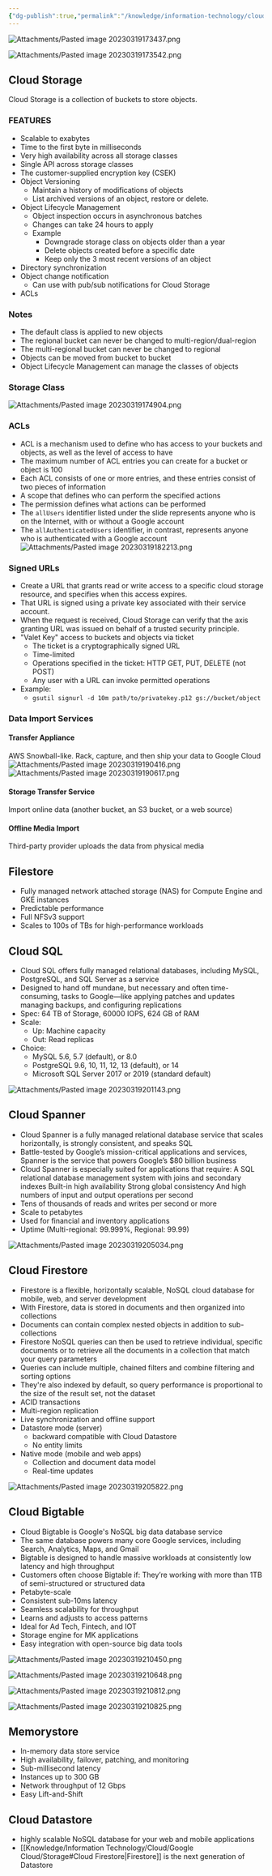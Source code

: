 ```yaml
---
{"dg-publish":true,"permalink":"/knowledge/information-technology/cloud/google-cloud/storage/","dgPassFrontmatter":true}
---
```



![Attachments/Pasted image 20230319173437.png](/img/user/Attachments/Pasted%20image%2020230319173437.png)

![Attachments/Pasted image 20230319173542.png](/img/user/Attachments/Pasted%20image%2020230319173542.png)
## Cloud Storage
Cloud Storage is a collection of buckets to store objects.
### FEATURES
- Scalable to exabytes
- Time to the first byte in milliseconds
- Very high availability across all storage classes
- Single API across storage classes
- The customer-supplied encryption key (CSEK)
- Object Versioning
	- Maintain a history of modifications of objects
	- List archived versions of an object, restore or delete.
- Object Lifecycle Management
	- Object inspection occurs in asynchronous batches
	- Changes can take 24 hours to apply
	- Example
		- Downgrade storage class on objects older than a year
		- Delete objects created before a specific date
		- Keep only the 3 most recent versions of an object
- Directory synchronization
- Object change notification
	- Can use with pub/sub notifications for Cloud Storage 
- ACLs
### Notes
- The default class is applied to new objects
- The regional bucket can never be changed to multi-region/dual-region
- The multi-regional bucket can never be changed to regional
- Objects can be moved from bucket to bucket
- Object Lifecycle Management can manage the classes of objects
### Storage Class
![Attachments/Pasted image 20230319174904.png](/img/user/Attachments/Pasted%20image%2020230319174904.png)
### ACLs
- ACL is a mechanism used to define who has access to your buckets and objects, as well as the level of access to have
- The maximum number of ACL entries you can create for a bucket or object is 100
- Each ACL consists of one or more entries, and these entries consist of two pieces of information
- A scope that defines who can perform the specified actions
- The permission defines what actions can be performed
- The `allUsers` identifier listed under the slide represents anyone who is on the Internet, with or without a Google account
- The `allAuthenticatedUsers` identifier, in contrast, represents anyone who is authenticated with a Google account
![Attachments/Pasted image 20230319182213.png](/img/user/Attachments/Pasted%20image%2020230319182213.png)
### Signed URLs
- Create a URL that grants read or write access to a specific cloud storage resource, and specifies when this access expires.
- That URL is signed using a private key associated with their service account. 
- When the request is received, Cloud Storage can verify that the axis granting URL was issued on behalf of a trusted security principle.
- "Valet Key" access to buckets and objects via ticket
	- The ticket is a cryptographically signed URL
	- Time-limited
	- Operations specified in the ticket: HTTP GET, PUT, DELETE (not POST)
	- Any user with a URL can invoke permitted operations
- Example:
	- `gsutil signurl -d 10m path/to/privatekey.p12 gs://bucket/object`
### Data Import Services
#### Transfer Appliance
AWS Snowball-like. Rack, capture, and then ship your data to Google Cloud
![Attachments/Pasted image 20230319190416.png](/img/user/Attachments/Pasted%20image%2020230319190416.png)![Attachments/Pasted image 20230319190617.png](/img/user/Attachments/Pasted%20image%2020230319190617.png)
#### Storage Transfer Service
Import online data (another bucket, an S3 bucket, or a web source)
#### Offline Media Import
Third-party provider uploads the data from physical media
## Filestore
- Fully managed network attached storage (NAS) for Compute Engine and GKE instances
- Predictable performance
- Full NFSv3 support
- Scales to 100s of TBs for high-performance workloads
## Cloud SQL
- Cloud SQL offers fully managed relational databases, including MySQL, PostgreSQL, and SQL Server as a service
- Designed to hand off mundane, but necessary and often time-consuming, tasks to Google—like applying patches and updates managing backups, and configuring replications
- Spec: 64 TB of Storage, 60000 IOPS, 624 GB of RAM
- Scale:
	- Up: Machine capacity
	- Out: Read replicas
- Choice:
	- MySQL 5.6, 5.7 (default), or 8.0
	- PostgreSQL 9.6, 10, 11, 12, 13 (default), or 14
	- Microsoft SQL Server 2017 or 2019 (standard default)

![Attachments/Pasted image 20230319201143.png](/img/user/Attachments/Pasted%20image%2020230319201143.png)
## Cloud Spanner
- Cloud Spanner is a fully managed relational database service that scales horizontally, is strongly consistent, and speaks SQL
- Battle-tested by Google’s mission-critical applications and services, Spanner is the service that powers Google’s $80 billion business
- Cloud Spanner is especially suited for applications that require: A SQL relational database management system with joins and secondary indexes Built-in high availability Strong global consistency And high numbers of input and output operations per second
- Tens of thousands of reads and writes per second or more
- Scale to petabytes
- Used for financial and inventory applications
- Uptime (Multi-regional: 99.999%, Regional: 99.99)

![Attachments/Pasted image 20230319205034.png](/img/user/Attachments/Pasted%20image%2020230319205034.png)
## Cloud Firestore
- Firestore is a flexible, horizontally scalable, NoSQL cloud database for mobile, web, and server development
- With Firestore, data is stored in documents and then organized into collections
- Documents can contain complex nested objects in addition to sub-collections
- Firestore NoSQL queries can then be used to retrieve individual, specific documents or to retrieve all the documents in a collection that match your query parameters
- Queries can include multiple, chained filters and combine filtering and sorting options
- They're also indexed by default, so query performance is proportional to the size of the result set, not the dataset
- ACID transactions
- Multi-region replication
- Live synchronization and offline support
- Datastore mode (server)
	- backward compatible with Cloud Datastore
	- No entity limits
- Native mode (mobile and web apps)
	- Collection and document data model
	- Real-time updates

![Attachments/Pasted image 20230319205822.png](/img/user/Attachments/Pasted%20image%2020230319205822.png)
## Cloud Bigtable
- Cloud Bigtable is Google's NoSQL big data database service
- The same database powers many core Google services, including Search, Analytics, Maps, and Gmail
- Bigtable is designed to handle massive workloads at consistently low latency and high throughput
- Customers often choose Bigtable if: They’re working with more than 1TB of semi-structured or structured data
- Petabyte-scale
- Consistent sub-10ms latency
- Seamless scalability for throughput
- Learns and adjusts to access patterns
- Ideal for Ad Tech, Fintech, and IOT
- Storage engine for MK applications
- Easy integration with open-source big data tools

![Attachments/Pasted image 20230319210450.png](/img/user/Attachments/Pasted%20image%2020230319210450.png)

![Attachments/Pasted image 20230319210648.png](/img/user/Attachments/Pasted%20image%2020230319210648.png)

![Attachments/Pasted image 20230319210812.png](/img/user/Attachments/Pasted%20image%2020230319210812.png)

![Attachments/Pasted image 20230319210825.png](/img/user/Attachments/Pasted%20image%2020230319210825.png)
## Memorystore
- In-memory data store service
- High availability, failover, patching, and monitoring
- Sub-millisecond latency
- Instances up to 300 GB
- Network throughput of 12 Gbps
- Easy Lift-and-Shift
## Cloud Datastore
- highly scalable NoSQL database for your web and mobile applications
- [[Knowledge/Information Technology/Cloud/Google Cloud/Storage#Cloud Firestore\|Firestore]] is the next generation of Datastore